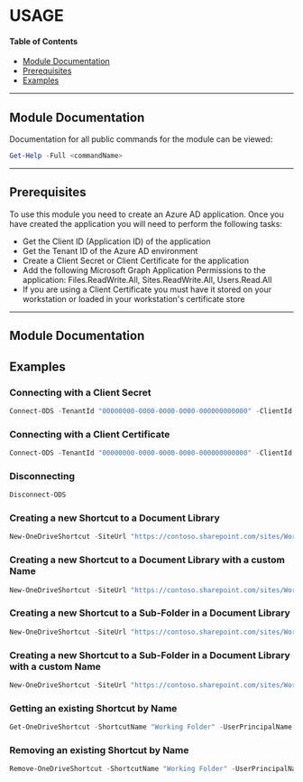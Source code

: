 # USAGE

#### Table of Contents
*   [Module Documentation](#module-documentation)
*   [Prerequisites](#prerequisites)
*   [Examples](#examples)

----------

## Module Documentation

Documentation for all public commands for the module can be viewed:

```powershell
Get-Help -Full <commandName>
```

----------

## Prerequisites

To use this module you need to create an Azure AD application. Once you have created the application you will need to perform the following tasks:

*   Get the Client ID (Application ID) of the application
*   Get the Tenant ID of the Azure AD environment
*   Create a Client Secret or Client Certificate for the application
*   Add the following Microsoft Graph Application Permissions to the application: Files.ReadWrite.All, Sites.ReadWrite.All, Users.Read.All
*   If you are using a Client Certificate you must have it stored on your workstation or loaded in your workstation's certificate store

----------

## Module Documentation
## Examples

### Connecting with a Client Secret

```powershell
Connect-ODS -TenantId "00000000-0000-0000-0000-000000000000" -ClientId "00000000-0000-0000-0000-000000000000" -ClientSecret (ConvertTo-SecureString -String "000000000000000000000000000" -Force)
```

### Connecting with a Client Certificate

```powershell
Connect-ODS -TenantId "00000000-0000-0000-0000-000000000000" -ClientId "00000000-0000-0000-0000-000000000000" -ClientCertificate (Get-Item -Path 'Cert:\CurrentUser\My\0000000000000000000000000000000000000000)
```

### Disconnecting

```powershell
Disconnect-ODS
```

### Creating a new Shortcut to a Document Library

```powershell
New-OneDriveShortcut -SiteUrl "https://contoso.sharepoint.com/sites/WorkingSite" -DocumentLibrary "Working Document Library" -UserPrincipalName "user@contoso.com"
```

### Creating a new Shortcut to a Document Library with a custom Name

```powershell
New-OneDriveShortcut -SiteUrl "https://contoso.sharepoint.com/sites/WorkingSite" -DocumentLibrary "Working Document Library" -UserPrincipalName "user@contoso.com" -ShortcutName "Working DL"
```

### Creating a new Shortcut to a Sub-Folder in a Document Library

```powershell
New-OneDriveShortcut -SiteUrl "https://contoso.sharepoint.com/sites/WorkingSite" -DocumentLibrary "Working Document Library" -FolderPath "Working Folder" -UserPrincipalName "user@contoso.com"
```

### Creating a new Shortcut to a Sub-Folder in a Document Library with a custom Name

```powershell
New-OneDriveShortcut -SiteUrl "https://contoso.sharepoint.com/sites/WorkingSite" -DocumentLibrary "Working Document Library" -FolderPath "Working Folder" -UserPrincipalName "user@contoso.com" -ShortcutName "Working"
```

### Getting an existing Shortcut by Name

```powershell
Get-OneDriveShortcut -ShortcutName "Working Folder" -UserPrincipalName "user@contoso.com"
```

### Removing an existing Shortcut by Name

```powershell
Remove-OneDriveShortcut -ShortcutName "Working Folder" -UserPrincipalName "user@contoso.com"
```

